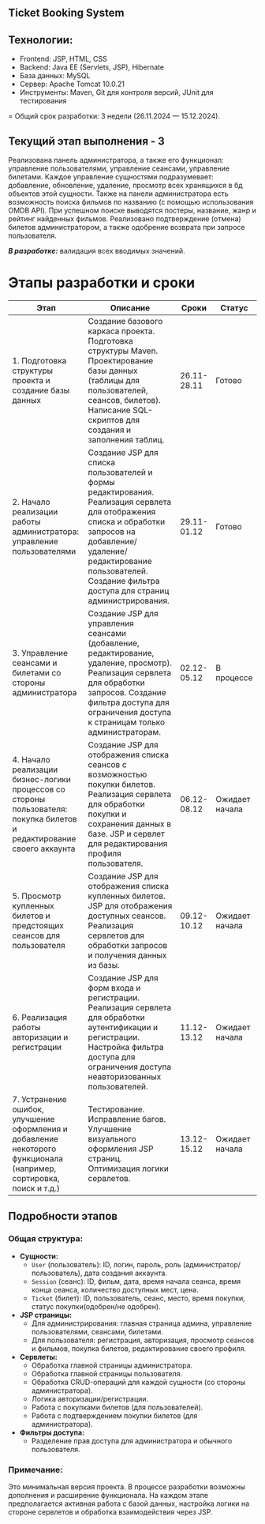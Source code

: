 ## Ticket Booking System

## Технологии:
- Frontend: JSP, HTML, CSS
- Backend: Java EE (Servlets, JSP), Hibernate
- База данных: MySQL
- Сервер: Apache Tomcat 10.0.21
- Инструменты: Maven, Git для контроля версий, JUnit для тестирования
  
= Общий срок разработки: 3 недели (26.11.2024 — 15.12.2024).

## Текущий этап выполнения - 3
Реализована панель администратора, а также его функционал: управление пользователями, управление сеансами, управление билетами.
Каждое управление сущностями подразумевает: добавление, обновление, удаление, просмотр всех хранящихся в бд объектов этой сущности.
Также на панели администратора есть возможность поиска фильмов по названию (с помощью использования OMDB API). 
При успешном поиске выводятся постеры, название, жанр и рейтинг найденных фильмов.
Реализовано подтверждение (отмена) билетов администратором, а также одобрение возврата при запросе пользователя.

***В разработке:*** валидация всех вводимых значений. 

# Этапы разработки и сроки

| Этап | Описание | Сроки | Статус |
|------|----------|-------|--------|
| 1. Подготовка структуры проекта и создание базы данных | Создание базового каркаса проекта. Подготовка структуры Maven. Проектирование базы данных (таблицы для пользователей, сеансов, билетов). Написание SQL-скриптов для создания и заполнения таблиц. | 26.11-28.11 | Готово |
| 2. Начало реализации работы администратора: управление пользователями | Создание JSP для списка пользователей и формы редактирования. Реализация сервлета для отображения списка и обработки запросов на добавление/удаление/редактирование пользователей. Создание фильтра доступа для страниц администрирования. | 29.11-01.12 | Готово |
| 3. Управление сеансами и билетами со стороны администратора | Создание JSP для управления сеансами (добавление, редактирование, удаление, просмотр). Реализация сервлета для обработки запросов. Создание фильтра доступа для ограничения доступа к страницам только администраторам. | 02.12-05.12 | В процессе |
| 4. Начало реализации бизнес-логики процессов со стороны пользователя: покупка билетов и редактирование своего аккаунта | Создание JSP для отображения списка сеансов с возможностью покупки билетов. Реализация сервлета для обработки покупки и сохранения данных в базе. JSP и сервлет для редактирования профиля пользователя. | 06.12-08.12 | Ожидает начала |
| 5. Просмотр купленных билетов и предстоящих сеансов для пользователя | Создание JSP для отображения списка купленных билетов. JSP для отображения доступных сеансов. Реализация сервлетов для обработки запросов и получения данных из базы. | 09.12-10.12 | Ожидает начала |
| 6. Реализация работы авторизации и регистрации | Создание JSP для форм входа и регистрации. Реализация сервлета для обработки аутентификации и регистрации. Настройка фильтра доступа для ограничения доступа неавторизованных пользователей. | 11.12-13.12 | Ожидает начала |
| 7. Устранение ошибок, улучшение оформления и добавление некоторого функционала (например, сортировка, поиск и т.д.) | Тестирование. Исправление багов. Улучшение визуального оформления JSP страниц. Оптимизация логики сервлетов. | 13.12-15.12 | Ожидает начала |

## Подробности этапов

### Общая структура:
- **Сущности:** 
  - `User` (пользователь): ID, логин, пароль, роль (администратор/пользователь), дата создания аккаунта.
  - `Session` (сеанс): ID, фильм, дата, время начала сеанса, время конца сеанса, количество доступных мест, цена.
  - `Ticket` (билет): ID, пользователь, сеанс, место, время покупки, статус покупки(одобрен/не одобрен).
- **JSP страницы:** 
  - Для администрирования: главная страница админа, управление пользователями, сеансами, билетами.
  - Для пользователя: регистрация, авторизация, просмотр сеансов и фильмов, покупка билетов, редактирование своего профиля.
- **Сервлеты:** 
  - Обработка главной страницы администратора.
  - Обработка главной страницы пользователя.
  - Обработка CRUD-операций для каждой сущности (со стороны администратора).
  - Логика авторизации/регистрации.
  - Работа с покупками билетов (для пользователей).
  - Работа с подтверждением покупки билетов (для администратора).
- **Фильтры доступа:** 
  - Разделение прав доступа для администратора и обычного пользователя.

### Примечание:
Это минимальная версия проекта. В процессе разработки возможны дополнения и расширение функционала.
На каждом этапе предполагается активная работа с базой данных, настройка логики на стороне сервлетов и обработка взаимодействия через JSP.
